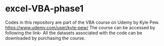 # excel-VBA-phase1
Codes in this repository are part of the VBA course on Udemy by Kyle Pew. https://www.udemy.com/user/kyle-pew/
The course can be accessed by following the link-
All the datasets associated with the code can be downloaded by purchasing the course.
